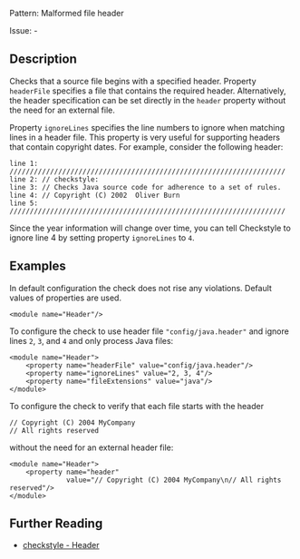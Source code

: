 Pattern: Malformed file header

Issue: -

## Description

Checks that a source file begins with a specified header. Property `headerFile` specifies a file that contains the required header. Alternatively, the header specification can be set directly in the `header` property without the need for an external file. 

Property `ignoreLines` specifies the line numbers to ignore when matching lines in a header file. This property is very useful for supporting headers that contain copyright dates. For example, consider the following header: 
    
    
    line 1: ////////////////////////////////////////////////////////////////////
    line 2: // checkstyle:
    line 3: // Checks Java source code for adherence to a set of rules.
    line 4: // Copyright (C) 2002  Oliver Burn
    line 5: ////////////////////////////////////////////////////////////////////
            

Since the year information will change over time, you can tell Checkstyle to ignore line 4 by setting property `ignoreLines` to `4`. 

## Examples

In default configuration the check does not rise any violations. Default values of properties are used. 
    
    
    <module name="Header"/>
              

To configure the check to use header file `"config/java.header"` and ignore lines `2`, `3`, and `4` and only process Java files: 
    
    
    <module name="Header">
        <property name="headerFile" value="config/java.header"/>
        <property name="ignoreLines" value="2, 3, 4"/>
        <property name="fileExtensions" value="java"/>
    </module>
            

To configure the check to verify that each file starts with the header 
    
    
    // Copyright (C) 2004 MyCompany
    // All rights reserved
            

without the need for an external header file: 
    
    
    <module name="Header">
        <property name="header"
                  value="// Copyright (C) 2004 MyCompany\n// All rights reserved"/>
    </module>

## Further Reading

* [checkstyle - Header](http://checkstyle.sourceforge.net/config_header.html#Header)